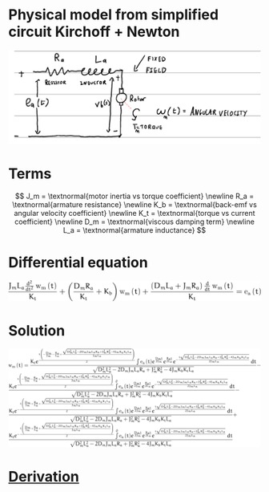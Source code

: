 # Physical model from simplified circuit Kirchoff + Newton

![image](armature-circuit.png)

# Terms

$$
J_m = \textnormal{motor inertia vs torque coefficient} \newline
R_a = \textnormal{armature resistance} \newline
K_b = \textnormal{back-emf vs angular velocity coefficient} \newline
K_t = \textnormal{torque vs current coefficient} \newline
D_m = \textnormal{viscous damping term} \newline
L_a = \textnormal{armature inductance}
$$

# Differential equation

![image](bldc-kirchoff-newton-ode.png)

# Solution

![image](bldc-kirchoff-newton-ode-solution.png)

# [Derivation](control-BLDC.pdf)

